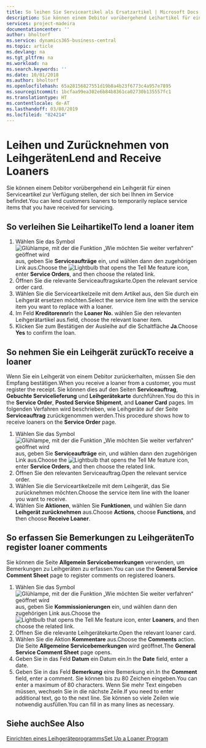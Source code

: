 ```yaml
---
title: So leihen Sie Serviceartikel als Ersatzartikel | Microsoft Docs
description: Sie können einem Debitor vorübergehend Leihartikel für einen Serviceartikel zur Verfügung stellen, der sich bei Ihnen im Service befindet.
services: project-madeira
documentationcenter: ''
author: bholtorf
ms.service: dynamics365-business-central
ms.topic: article
ms.devlang: na
ms.tgt_pltfrm: na
ms.workload: na
ms.search.keywords: ''
ms.date: 10/01/2018
ms.author: bholtorf
ms.openlocfilehash: 65a28156827551d19b8a4b23f6773c4a957e7895
ms.sourcegitcommit: 1bcfaa99ea302e6b84b8361ca02730b135557fc1
ms.translationtype: HT
ms.contentlocale: de-AT
ms.lasthandoff: 03/08/2019
ms.locfileid: "824214"
---
```

# <a name="lend-and-receive-loaners"></a><span data-ttu-id="d6c6f-103">Leihen und Zurücknehmen von Leihgeräten</span><span class="sxs-lookup"><span data-stu-id="d6c6f-103">Lend and Receive Loaners</span></span>
<span data-ttu-id="d6c6f-104">Sie können einem Debitor vorübergehend ein Leihgerät für einen Serviceartikel zur Verfügung stellen, der sich bei Ihnen im Service befindet.</span><span class="sxs-lookup"><span data-stu-id="d6c6f-104">You can lend customers loaners to temporarily replace service items that you have received for servicing.</span></span>  
  
## <a name="to-lend-a-loaner-item"></a><span data-ttu-id="d6c6f-105">So verleihen Sie Leihartikel</span><span class="sxs-lookup"><span data-stu-id="d6c6f-105">To lend a loaner item</span></span>    
1. <span data-ttu-id="d6c6f-106">Wählen Sie das Symbol ![Glühlampe, mit der die Funktion „Wie möchten Sie weiter verfahren“ geöffnet wird](media/ui-search/search_small.png "Wie möchten Sie weiter verfahren?") aus, geben Sie **Serviceaufträge** ein, und wählen dann den zugehörigen Link aus.</span><span class="sxs-lookup"><span data-stu-id="d6c6f-106">Choose the ![Lightbulb that opens the Tell Me feature](media/ui-search/search_small.png "Tell me what you want to do") icon, enter **Service Orders**, and then choose the related link.</span></span>  
2. <span data-ttu-id="d6c6f-107">Öffnen Sie die relevante Serviceauftragskarte.</span><span class="sxs-lookup"><span data-stu-id="d6c6f-107">Open the relevant service order card.</span></span>  
3. <span data-ttu-id="d6c6f-108">Wählen Sie die Serviceartikelzeile mit dem Artikel aus, den Sie durch ein Leihgerät ersetzen möchten.</span><span class="sxs-lookup"><span data-stu-id="d6c6f-108">Select the service item line with the service item you want to replace with a loaner.</span></span>  
4. <span data-ttu-id="d6c6f-109">Im Feld **Kreditorennr**</span><span class="sxs-lookup"><span data-stu-id="d6c6f-109">In the **Loaner No.**</span></span> <span data-ttu-id="d6c6f-110">wählen Sie den relevanten Leihgerätartikel aus.</span><span class="sxs-lookup"><span data-stu-id="d6c6f-110">field, choose the relevant loaner item.</span></span>  
5. <span data-ttu-id="d6c6f-111">Klicken Sie zum Bestätigen der Ausleihe auf die Schaltfläche **Ja**.</span><span class="sxs-lookup"><span data-stu-id="d6c6f-111">Choose **Yes** to confirm the loan.</span></span>  

## <a name="to-receive-a-loaner"></a><span data-ttu-id="d6c6f-112">So nehmen Sie ein Leihgerät zurück</span><span class="sxs-lookup"><span data-stu-id="d6c6f-112">To receive a loaner</span></span>  
<span data-ttu-id="d6c6f-113">Wenn Sie ein Leihgerät von einem Debitor zurückerhalten, müssen Sie den Empfang bestätigen.</span><span class="sxs-lookup"><span data-stu-id="d6c6f-113">When you receive a loaner from a customer, you must register the receipt.</span></span> <span data-ttu-id="d6c6f-114">Sie können dies auf den Seiten **Serviceauftrag**, **Gebuchte Servicelieferung** und **Leihgerätekarte** durchführen.</span><span class="sxs-lookup"><span data-stu-id="d6c6f-114">You do this in the **Service Order**, **Posted Service Shipment**, and **Loaner Card** pages.</span></span> <span data-ttu-id="d6c6f-115">Im folgenden Verfahren wird beschrieben, wie Leihgeräte auf der Seite **Serviceauftrag** zurückgenommen werden.</span><span class="sxs-lookup"><span data-stu-id="d6c6f-115">This procedure shows how to receive loaners on the **Service Order** page.</span></span>  
  
1. <span data-ttu-id="d6c6f-116">Wählen Sie das Symbol ![Glühlampe, mit der die Funktion „Wie möchten Sie weiter verfahren“ geöffnet wird](media/ui-search/search_small.png "Wie möchten Sie weiter verfahren?") aus, geben Sie **Serviceaufträge** ein, und wählen dann den zugehörigen Link aus.</span><span class="sxs-lookup"><span data-stu-id="d6c6f-116">Choose the ![Lightbulb that opens the Tell Me feature](media/ui-search/search_small.png "Tell me what you want to do") icon, enter **Service Orders**, and then choose the related link.</span></span>  
2. <span data-ttu-id="d6c6f-117">Öffnen Sie den relevanten Serviceauftrag.</span><span class="sxs-lookup"><span data-stu-id="d6c6f-117">Open the relevant service order.</span></span>  
3. <span data-ttu-id="d6c6f-118">Wählen Sie die Serviceartikelzeile mit dem Leihgerät, das Sie zurücknehmen möchten.</span><span class="sxs-lookup"><span data-stu-id="d6c6f-118">Choose the service item line with the loaner you want to receive.</span></span>  
4. <span data-ttu-id="d6c6f-119">Wählen Sie **Aktionen**, wählen Sie **Funktionen**, und wählen Sie dann **Leihgerät zurücknehmen** aus.</span><span class="sxs-lookup"><span data-stu-id="d6c6f-119">Choose **Actions**, choose **Functions**, and then choose **Receive Loaner**.</span></span>  

## <a name="to-register-loaner-comments"></a><span data-ttu-id="d6c6f-120">So erfassen Sie Bemerkungen zu Leihgeräten</span><span class="sxs-lookup"><span data-stu-id="d6c6f-120">To register loaner comments</span></span>  
<span data-ttu-id="d6c6f-121">Sie können die Seite **Allgemein Servicebemerkungen** verwenden, um Bemerkungen zu Leihgeräten zu erfassen.</span><span class="sxs-lookup"><span data-stu-id="d6c6f-121">You can use the **General Service Comment Sheet** page to register comments on registered loaners.</span></span>  
  
1. <span data-ttu-id="d6c6f-122">Wählen Sie das Symbol ![Glühlampe, mit der die Funktion „Wie möchten Sie weiter verfahren“ geöffnet wird](media/ui-search/search_small.png "Wie möchten Sie weiter verfahren?") aus, geben Sie **Kommissionierungen** ein, und wählen dann den zugehörigen Link aus.</span><span class="sxs-lookup"><span data-stu-id="d6c6f-122">Choose the ![Lightbulb that opens the Tell Me feature](media/ui-search/search_small.png "Tell me what you want to do") icon, enter **Loaners**, and then choose the related link.</span></span>  
2. <span data-ttu-id="d6c6f-123">Öffnen Sie die relevante Leihgerätekarte.</span><span class="sxs-lookup"><span data-stu-id="d6c6f-123">Open the relevant loaner card.</span></span>  
3. <span data-ttu-id="d6c6f-124">Wählen Sie die Aktion **Kommentare** aus.</span><span class="sxs-lookup"><span data-stu-id="d6c6f-124">Choose the **Comments** action.</span></span> <span data-ttu-id="d6c6f-125">Die Seite **Allgemeine Servicebemerkungen** wird geöffnet.</span><span class="sxs-lookup"><span data-stu-id="d6c6f-125">The **General Service Comment Sheet** page opens.</span></span>  
4. <span data-ttu-id="d6c6f-126">Geben Sie in das Feld **Datum** ein Datum ein.</span><span class="sxs-lookup"><span data-stu-id="d6c6f-126">In the **Date** field, enter a date.</span></span>  
5. <span data-ttu-id="d6c6f-127">Geben Sie in das Feld **Bemerkung** eine Bemerkung ein.</span><span class="sxs-lookup"><span data-stu-id="d6c6f-127">In the **Comment** field, enter a comment.</span></span> <span data-ttu-id="d6c6f-128">Sie können bis zu 80 Zeichen eingeben.</span><span class="sxs-lookup"><span data-stu-id="d6c6f-128">You can enter a maximum of 80 characters.</span></span> <span data-ttu-id="d6c6f-129">Wenn Sie mehr Text eingeben müssen, wechseln Sie in die nächste Zeile.</span><span class="sxs-lookup"><span data-stu-id="d6c6f-129">If you need to enter additional text, go to the next line.</span></span> <span data-ttu-id="d6c6f-130">Sie können so viele Zeilen wie notwendig ausfüllen.</span><span class="sxs-lookup"><span data-stu-id="d6c6f-130">You can fill in as many lines as necessary.</span></span>  
  
## <a name="see-also"></a><span data-ttu-id="d6c6f-131">Siehe auch</span><span class="sxs-lookup"><span data-stu-id="d6c6f-131">See Also</span></span>  
[<span data-ttu-id="d6c6f-132">Einrichten eines Leihgeräteprogramms</span><span class="sxs-lookup"><span data-stu-id="d6c6f-132">Set Up a Loaner Program</span></span>](service-how-setup-loaner-program.md)   
